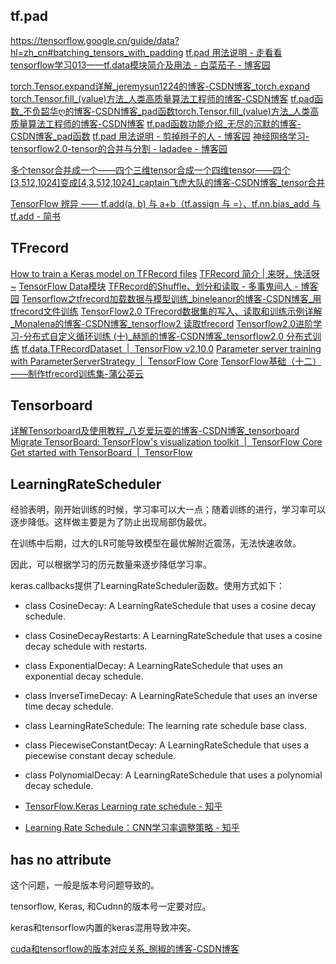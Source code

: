 
## tf.pad

https://tensorflow.google.cn/guide/data?hl=zh_cn#batching_tensors_with_padding
[tf.pad 用法说明 - 走看看](http://t.zoukankan.com/happy-sir-p-11637824.html)
[tensorflow学习013——tf.data模块简介及用法 - 白菜茄子 - 博客园](https://www.cnblogs.com/sunjianzhao/p/15581295.html)

[torch.Tensor.expand详解_jeremysun1224的博客-CSDN博客_torch.expand](https://blog.csdn.net/Kobe2113751293/article/details/108188309)
[torch.Tensor.fill_(value)方法_人类高质量算法工程师的博客-CSDN博客](https://blog.csdn.net/qq_35037684/article/details/113769542)
[tf.pad函数_不负韶华ღ的博客-CSDN博客_pad函数](https://blog.csdn.net/weixin_49346755/article/details/124885072)[torch.Tensor.fill_(value)方法_人类高质量算法工程师的博客-CSDN博客](https://blog.csdn.net/qq_35037684/article/details/113769542)
[tf.pad函数功能介绍_无尽的沉默的博客-CSDN博客_pad函数](https://blog.csdn.net/hgnuxc_1993/article/details/117263248)
[tf.pad 用法说明 - 剪掉辫子的人 - 博客园](https://www.cnblogs.com/happy-sir/p/11637824.html)
[神经网络学习-tensorflow2.0-tensor的合并与分割 - ladadee - 博客园](https://www.cnblogs.com/ladade/p/13798924.html)

[多个tensor合并成一个——四个三维tensor合成一个四维tensor——四个[3,512,1024]变成[4,3,512,1024]_captain飞虎大队的博客-CSDN博客_tensor合并](https://blog.csdn.net/weixin_41529093/article/details/120224788)

[TensorFlow 辨异 —— tf.add(a, b) 与 a+b（tf.assign 与 =）、tf.nn.bias_add 与 tf.add - 简书](https://www.jianshu.com/p/a016d3dde1a6)


## TFrecord


[How to train a Keras model on TFRecord files](https://keras.io/examples/keras_recipes/tfrecord/#define-loading-methods)
[TFRecord 简介 | 来呀，快活呀~](https://xmfbit.github.io/2020/04/03/tfrecord-introduction/)
[TensorFlow Data模块](https://www.bbsmax.com/A/q4zVY06GdK/)
[TFRecord的Shuffle、划分和读取 - 多事鬼间人 - 博客园](https://www.cnblogs.com/yc0806/p/16526114.html)
[Tensorflow之tfrecord加载数据与模型训练_bineleanor的博客-CSDN博客_用tfrecord文件训练](https://blog.csdn.net/z2536083458/article/details/96769254)
[TensorFlow2.0 TFrecord数据集的写入、读取和训练示例详解_Monalena的博客-CSDN博客_tensorflow2 读取tfrecord](https://blog.csdn.net/sweetwind1996/article/details/103361915/)
[Tensorflow2.0进阶学习-分布式自定义循环训练 (十)_赫凯的博客-CSDN博客_tensorflow2.0 分布式训练](https://blog.csdn.net/u010095372/article/details/124569877)
[tf.data.TFRecordDataset  |  TensorFlow v2.10.0](https://tensorflow.google.cn/api_docs/python/tf/compat/v1/TFRecordReader)
[Parameter server training with ParameterServerStrategy  |  TensorFlow Core](https://tensorflow.google.cn/tutorials/distribute/parameter_server_training)
[TensorFlow基础（十二）——制作tfrecord训练集-蒲公英云](https://www.dandelioncloud.cn/article/details/1471333779586506753)


## Tensorboard

[详解Tensorboard及使用教程_八岁爱玩耍的博客-CSDN博客_tensorboard](https://blog.csdn.net/weixin_53598445/article/details/121301078)
[Migrate TensorBoard: TensorFlow's visualization toolkit  |  TensorFlow Core](https://tensorflow.google.cn/guide/migrate/tensorboard)
[Get started with TensorBoard  |  TensorFlow](https://tensorflow.google.cn/tensorboard/get_started)



## LearningRateScheduler

经验表明，刚开始训练的时候，学习率可以大一点；随着训练的进行，学习率可以逐步降低。这样做主要是为了防止出现局部伪最优。

在训练中后期，过大的LR可能导致模型在最优解附近震荡，无法快速收敛。

因此，可以根据学习的历元数量来逐步降低学习率。

keras.callbacks提供了LearningRateScheduler函数。使用方式如下：

- class CosineDecay: A LearningRateSchedule that uses a cosine decay schedule.
- class CosineDecayRestarts: A LearningRateSchedule that uses a cosine decay schedule with restarts.
- class ExponentialDecay: A LearningRateSchedule that uses an exponential decay schedule.
- class InverseTimeDecay: A LearningRateSchedule that uses an inverse time decay schedule.
- class LearningRateSchedule: The learning rate schedule base class.
- class PiecewiseConstantDecay: A LearningRateSchedule that uses a piecewise constant decay schedule.
- class PolynomialDecay: A LearningRateSchedule that uses a polynomial decay schedule.

- [TensorFlow.Keras Learning rate schedule - 知乎](https://zhuanlan.zhihu.com/p/416446400)
- [Learning Rate Schedule：CNN学习率调整策略 - 知乎](https://zhuanlan.zhihu.com/p/410971793)

## has no attribute

这个问题，一般是版本号问题导致的。

tensorflow, Keras, 和Cudnn的版本号一定要对应。

keras和tensorflow内置的keras混用导致冲突。

[cuda和tensorflow的版本对应关系\_捌椒的博客-CSDN博客](https://blog.csdn.net/qq_40926887/article/details/123900382)

